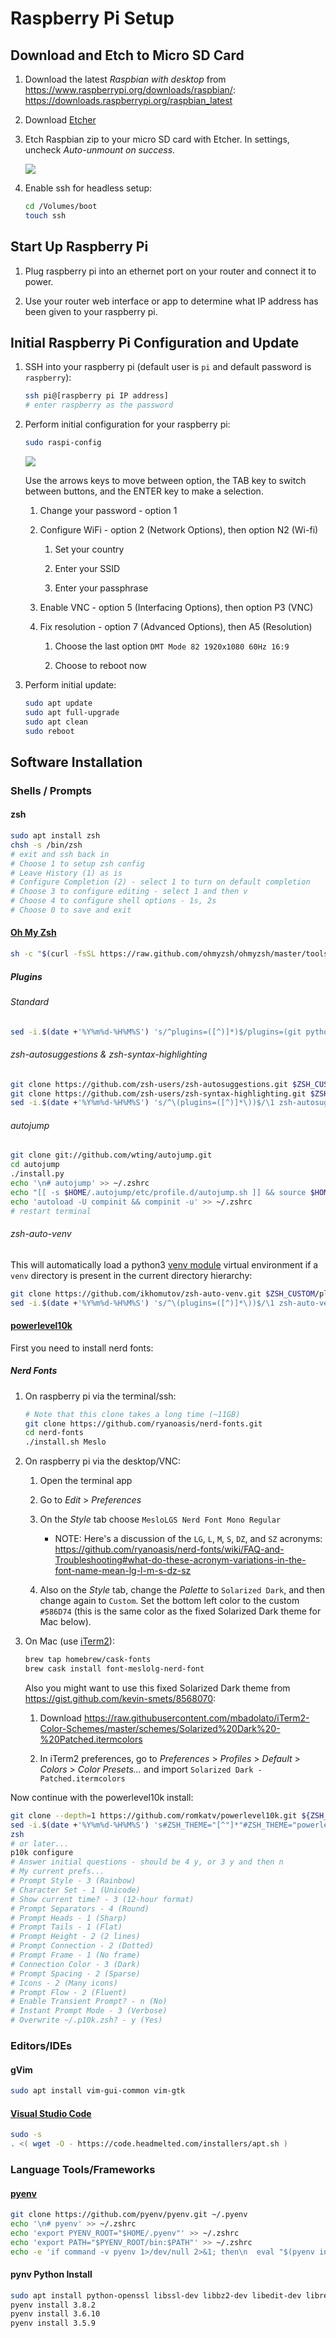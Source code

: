 # Raspberry Pi Setup

## Download and Etch to Micro SD Card

1.  Download the latest _Raspbian with desktop_ from
    https://www.raspberrypi.org/downloads/raspbian/:
    https://downloads.raspberrypi.org/raspbian_latest

2.  Download [Etcher](https://www.balena.io/etcher/)

3.  Etch Raspbian zip to your micro SD card with Etcher.
    In settings, uncheck _Auto-unmount on success_.

    ![](./images/etcher-settings.png)

4.  Enable ssh for headless setup:

    ```bash
    cd /Volumes/boot
    touch ssh
    ```

## Start Up Raspberry Pi

1.  Plug raspberry pi into an ethernet port on your router and connect it to
    power.

2.  Use your router web interface or app to determine what IP address has been
    given to your raspberry pi.

## Initial Raspberry Pi Configuration and Update

1.  SSH into your raspberry pi (default user is `pi` and default password is
    `raspberry`):

    ```bash
    ssh pi@[raspberry pi IP address]
    # enter raspberry as the password
    ```

2.  Perform initial configuration for your raspberry pi:

    ```bash
    sudo raspi-config
    ```

    ![](./images/raspi-config-home.png)

    Use the arrows keys to move between option, the TAB key to switch between
    buttons, and the ENTER key to make a selection.

    1. Change your password - option 1

    2. Configure WiFi - option 2 (Network Options), then option N2 (Wi-fi)

        1.  Set your country

        2.  Enter your SSID

        3.  Enter your passphrase

    3. Enable VNC - option 5 (Interfacing Options), then option P3 (VNC)

    4. Fix resolution - option 7 (Advanced Options), then A5 (Resolution)

        1. Choose the last option `DMT Mode 82 1920x1080 60Hz 16:9`

        2. Choose to reboot now

3.  Perform initial update:

    ```bash
    sudo apt update
    sudo apt full-upgrade
    sudo apt clean
    sudo reboot
    ```

## Software Installation

### Shells / Prompts

#### zsh

```bash
sudo apt install zsh
chsh -s /bin/zsh
# exit and ssh back in
# Choose 1 to setup zsh config
# Leave History (1) as is
# Configure Completion (2) - select 1 to turn on default completion
# Choose 3 to configure editing - select 1 and then v
# Choose 4 to configure shell options - 1s, 2s
# Choose 0 to save and exit
```

#### [Oh My Zsh](https://ohmyz.sh/)

```bash
sh -c "$(curl -fsSL https://raw.github.com/ohmyzsh/ohmyzsh/master/tools/install.sh)"
```

##### Plugins

###### Standard

```bash
sed -i.$(date +'%Y%m%d-%H%M%S') 's/^plugins=([^)]*)$/plugins=(git python pip pipenv pyenv docker vscode virtualenv)/' ~/.zshrc
```

###### zsh-autosuggestions & zsh-syntax-highlighting

```bash
git clone https://github.com/zsh-users/zsh-autosuggestions.git $ZSH_CUSTOM/plugins/zsh-autosuggestions
git clone https://github.com/zsh-users/zsh-syntax-highlighting.git $ZSH_CUSTOM/plugins/zsh-syntax-highlighting
sed -i.$(date +'%Y%m%d-%H%M%S') 's/^\(plugins=([^)]*\))$/\1 zsh-autosuggestions zsh-syntax-highlighting)/' ~/.zshrc
```

###### autojump

```bash
git clone git://github.com/wting/autojump.git
cd autojump
./install.py
echo '\n# autojump' >> ~/.zshrc
echo "[[ -s $HOME/.autojump/etc/profile.d/autojump.sh ]] && source $HOME/.autojump/etc/profile.d/autojump.sh" >> ~/.zshrc
echo 'autoload -U compinit && compinit -u' >> ~/.zshrc
# restart terminal
```

###### zsh-auto-venv

This will automatically load a python3
[venv module](https://docs.python.org/3/library/venv.html) virtual environment 
if a `venv` directory is present in the current directory hierarchy:

```bash
git clone https://github.com/ikhomutov/zsh-auto-venv.git $ZSH_CUSTOM/plugins/zsh-auto-venv
sed -i.$(date +'%Y%m%d-%H%M%S') 's/^\(plugins=([^)]*\))$/\1 zsh-auto-venv)/' ~/.zshrc
```

#### [powerlevel10k](https://github.com/romkatv/powerlevel10k)

First you need to install nerd fonts:

##### Nerd Fonts

1. On raspberry pi via the terminal/ssh:

    ```bash
    # Note that this clone takes a long time (~11GB)
    git clone https://github.com/ryanoasis/nerd-fonts.git
    cd nerd-fonts
    ./install.sh Meslo
    ```

2. On raspberry pi via the desktop/VNC:

    1. Open the terminal app
   
    2. Go to _Edit_ > _Preferences_
   
    3. On the _Style_ tab choose `MesloLGS Nerd Font Mono Regular`

        * NOTE: Here's a discussion of the `LG`, `L`, `M`, `S`, `DZ`, and `SZ`
          acronyms:
          https://github.com/ryanoasis/nerd-fonts/wiki/FAQ-and-Troubleshooting#what-do-these-acronym-variations-in-the-font-name-mean-lg-l-m-s-dz-sz

    4. Also on the _Style_ tab, change the _Palette_ to `Solarized Dark`, and
       then change again to `Custom`. Set the bottom left color to the custom
       `#586D74` (this is the same color as the fixed Solarized Dark theme for
       Mac below).

3. On Mac (use [iTerm2](https://iterm2.com/)):

    ```bash
    brew tap homebrew/cask-fonts
    brew cask install font-meslolg-nerd-font
    ```

    Also you might want to use this fixed Solarized Dark theme from
    https://gist.github.com/kevin-smets/8568070:

    1. Download https://raw.githubusercontent.com/mbadolato/iTerm2-Color-Schemes/master/schemes/Solarized%20Dark%20-%20Patched.itermcolors

    2. In iTerm2 preferences, go to _Preferences_ > _Profiles_ > _Default_ >
       _Colors_ > _Color Presets..._ and import 
       `Solarized Dark - Patched.itermcolors`

Now continue with the powerlevel10k install:

```bash
git clone --depth=1 https://github.com/romkatv/powerlevel10k.git ${ZSH_CUSTOM:-~/.oh-my-zsh/custom}/themes/powerlevel10k
sed -i.$(date +'%Y%m%d-%H%M%S') 's#ZSH_THEME="[^"]*"#ZSH_THEME="powerlevel10k/powerlevel10k"#' ~/.zshrc
zsh
# or later...
p10k configure
# Answer initial questions - should be 4 y, or 3 y and then n
# My current prefs...
# Prompt Style - 3 (Rainbow)
# Character Set - 1 (Unicode)
# Show current time? - 3 (12-hour format)
# Prompt Separators - 4 (Round)
# Prompt Heads - 1 (Sharp)
# Prompt Tails - 1 (Flat)
# Prompt Height - 2 (2 lines)
# Prompt Connection - 2 (Dotted)
# Prompt Frame - 1 (No frame)
# Connection Color - 3 (Dark)
# Prompt Spacing - 2 (Sparse)
# Icons - 2 (Many icons)
# Prompt Flow - 2 (Fluent)
# Enable Transient Prompt? - n (No)
# Instant Prompt Mode - 3 (Verbose)
# Overwrite ~/.p10k.zsh? - y (Yes)
```

### Editors/IDEs

#### gVim

```bash
sudo apt install vim-gui-common vim-gtk
```

#### [Visual Studio Code](https://code.headmelted.com/)

```bash
sudo -s
. <( wget -O - https://code.headmelted.com/installers/apt.sh )
```

### Language Tools/Frameworks

#### [pyenv](https://github.com/pyenv/pyenv)

```bash
git clone https://github.com/pyenv/pyenv.git ~/.pyenv
echo '\n# pyenv' >> ~/.zshrc
echo 'export PYENV_ROOT="$HOME/.pyenv"' >> ~/.zshrc
echo 'export PATH="$PYENV_ROOT/bin:$PATH"' >> ~/.zshrc
echo -e 'if command -v pyenv 1>/dev/null 2>&1; then\n  eval "$(pyenv init -)"\nfi' >> ~/.zshrc
```

#### pynv Python Install

```bash
sudo apt install python-openssl libssl-dev libbz2-dev libedit-dev libreadline-dev libsqlite3-dev
pyenv install 3.8.2
pyenv install 3.6.10
pyenv install 3.5.9
```
